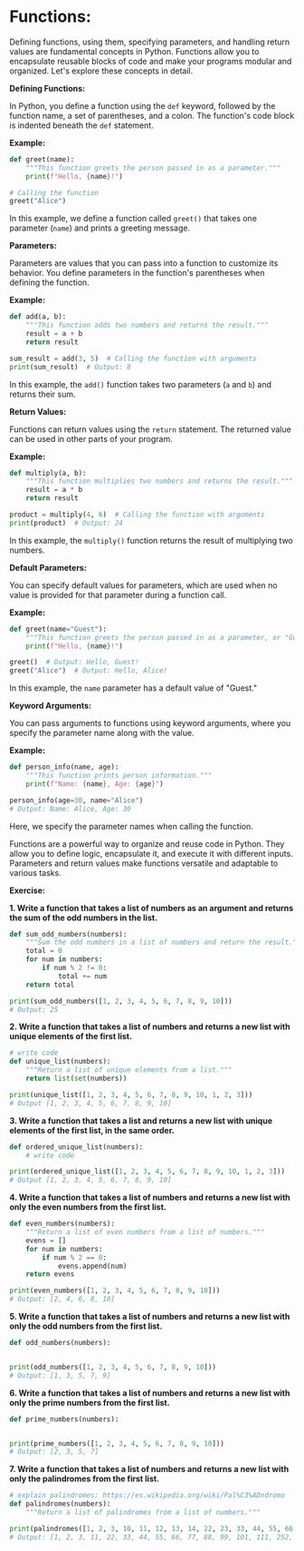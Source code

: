 # Functions:

Defining functions, using them, specifying parameters, and handling return values are fundamental concepts in Python. Functions allow you to encapsulate reusable blocks of code and make your programs modular and organized. Let's explore these concepts in detail.

**Defining Functions:**

In Python, you define a function using the `def` keyword, followed by the function name, a set of parentheses, and a colon. The function's code block is indented beneath the `def` statement.

**Example:**
```python
def greet(name):
    """This function greets the person passed in as a parameter."""
    print(f"Hello, {name}!")

# Calling the function
greet("Alice")
```

In this example, we define a function called `greet()` that takes one parameter (`name`) and prints a greeting message.

**Parameters:**

Parameters are values that you can pass into a function to customize its behavior. You define parameters in the function's parentheses when defining the function.

**Example:**
```python
def add(a, b):
    """This function adds two numbers and returns the result."""
    result = a + b
    return result

sum_result = add(3, 5)  # Calling the function with arguments
print(sum_result)  # Output: 8
```

In this example, the `add()` function takes two parameters (`a` and `b`) and returns their sum.

**Return Values:**

Functions can return values using the `return` statement. The returned value can be used in other parts of your program.

**Example:**
```python
def multiply(a, b):
    """This function multiplies two numbers and returns the result."""
    result = a * b
    return result

product = multiply(4, 6)  # Calling the function with arguments
print(product)  # Output: 24
```

In this example, the `multiply()` function returns the result of multiplying two numbers.

**Default Parameters:**

You can specify default values for parameters, which are used when no value is provided for that parameter during a function call.

**Example:**
```python
def greet(name="Guest"):
    """This function greets the person passed in as a parameter, or "Guest" by default."""
    print(f"Hello, {name}!")

greet()  # Output: Hello, Guest!
greet("Alice")  # Output: Hello, Alice!
```

In this example, the `name` parameter has a default value of "Guest."

**Keyword Arguments:**

You can pass arguments to functions using keyword arguments, where you specify the parameter name along with the value.

**Example:**
```python
def person_info(name, age):
    """This function prints person information."""
    print(f"Name: {name}, Age: {age}")

person_info(age=30, name="Alice")
# Output: Name: Alice, Age: 30
```

Here, we specify the parameter names when calling the function.

Functions are a powerful way to organize and reuse code in Python. They allow you to define logic, encapsulate it, and execute it with different inputs. Parameters and return values make functions versatile and adaptable to various tasks.


**Exercise:**

**1. Write a function that takes a list of numbers as an argument and returns the sum of the odd numbers in the list.**

```python
def sum_odd_numbers(numbers):
    """Sum the odd numbers in a list of numbers and return the result."""
    total = 0
    for num in numbers:
        if num % 2 != 0:
            total += num
    return total

print(sum_odd_numbers([1, 2, 3, 4, 5, 6, 7, 8, 9, 10]))
# Output: 25

```

**2. Write a function that takes a list of numbers and returns a new list with unique elements of the first list.**

```python
# write code
def unique_list(numbers):
    """Return a list of unique elements from a list."""
    return list(set(numbers))

print(unique_list([1, 2, 3, 4, 5, 6, 7, 8, 9, 10, 1, 2, 3]))
# Output [1, 2, 3, 4, 5, 6, 7, 8, 9, 10]
```

**3. Write a function that takes a list and returns a new list with unique elements of the first list, in the same order.**

```python
def ordered_unique_list(numbers):
    # write code

print(ordered_unique_list([1, 2, 3, 4, 5, 6, 7, 8, 9, 10, 1, 2, 3]))
# Output [1, 2, 3, 4, 5, 6, 7, 8, 9, 10]

```

**4. Write a function that takes a list of numbers and returns a new list with only the even numbers from the first list.**

```python
def even_numbers(numbers):
    """Return a list of even numbers from a list of numbers."""
    evens = []
    for num in numbers:
        if num % 2 == 0:
            evens.append(num)
    return evens

print(even_numbers([1, 2, 3, 4, 5, 6, 7, 8, 9, 10]))
# Output: [2, 4, 6, 8, 10]

```

**5. Write a function that takes a list of numbers and returns a new list with only the odd numbers from the first list.**

```python
def odd_numbers(numbers):


print(odd_numbers([1, 2, 3, 4, 5, 6, 7, 8, 9, 10]))
# Output: [1, 3, 5, 7, 9]
```

**6. Write a function that takes a list of numbers and returns a new list with only the prime numbers from the first list.**

```python
def prime_numbers(numbers):


print(prime_numbers([1, 2, 3, 4, 5, 6, 7, 8, 9, 10]))
# Output: [2, 3, 5, 7]

```

**7. Write a function that takes a list of numbers and returns a new list with only the palindromes from the first list.**

```python
# explain palindromes: https://es.wikipedia.org/wiki/Pal%C3%ADndromo
def palindromes(numbers):
    """Return a list of palindromes from a list of numbers."""

print(palindromes([1, 2, 3, 10, 11, 12, 13, 14, 22, 23, 33, 44, 55, 66, 77, 88, 99, 101, 111, 252, 262, 292, 300, 301]))
# Output: [1, 2, 3, 11, 22, 33, 44, 55, 66, 77, 88, 99, 101, 111, 252, 262, 292]

```

